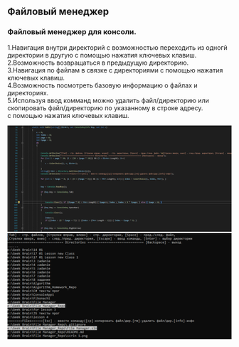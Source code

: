 ## Файловый менеджер
### Файловый менеджер для консоли.  
1.Навигация внутри директорий с возможностью переходить из одногй директории в другую с помощью нажатия ключевых клавиш.  
2.Возможность возвращаться в предыдущую директорию.  
3.Навигация по файлам в связке с директориями с помощью нажатия ключевых клавиш.  
4.Возможность посмотреть базовую информацию о файлах и директориях.  
5.Используя ввод комманд можно удалить файл/директорию или скопировать файл/директорию по указанному в строке адресу.  
с помощью нажатия ключевых клавиш.  

<img src="https://github.com/NickitaV/FileManager/blob/a394bb2efd60122f72484ed85bf7d611ddb8239b/scrin%201.png?raw=true">  
<img src="https://raw.githubusercontent.com/NickitaV/FileManager/a394bb2efd60122f72484ed85bf7d611ddb8239b/scrin%202.png">  
